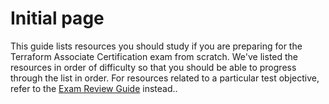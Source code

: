 # Initial page

&#x20;This guide lists resources you should study if you are preparing for the Terraform Associate Certification exam from scratch. We've listed the resources in order of difficulty so that you should be able to progress through the list in order. For resources related to a particular test objective, refer to the [Exam Review Guide](https://learn.hashicorp.com/tutorials/terraform/associate-review) instead..
